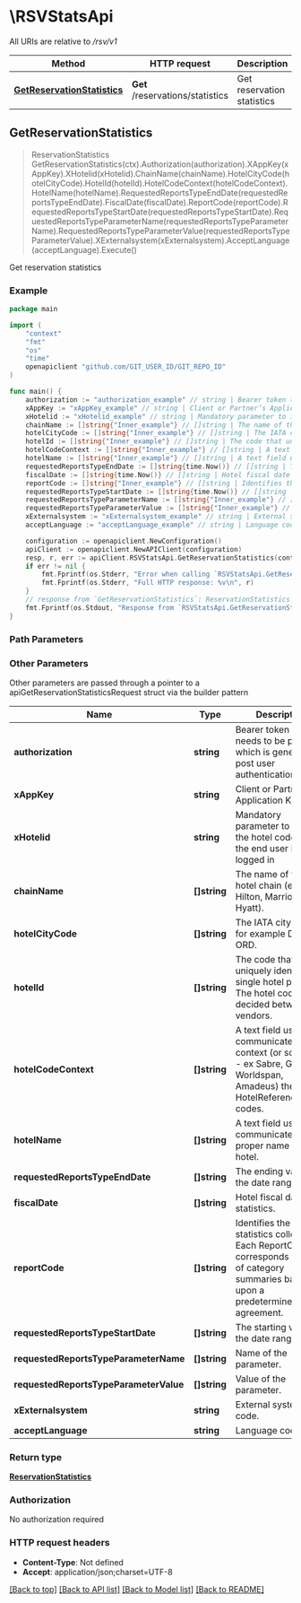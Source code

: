 # \RSVStatsApi

All URIs are relative to */rsv/v1*

Method | HTTP request | Description
------------- | ------------- | -------------
[**GetReservationStatistics**](RSVStatsApi.md#GetReservationStatistics) | **Get** /reservations/statistics | Get reservation statistics



## GetReservationStatistics

> ReservationStatistics GetReservationStatistics(ctx).Authorization(authorization).XAppKey(xAppKey).XHotelid(xHotelid).ChainName(chainName).HotelCityCode(hotelCityCode).HotelId(hotelId).HotelCodeContext(hotelCodeContext).HotelName(hotelName).RequestedReportsTypeEndDate(requestedReportsTypeEndDate).FiscalDate(fiscalDate).ReportCode(reportCode).RequestedReportsTypeStartDate(requestedReportsTypeStartDate).RequestedReportsTypeParameterName(requestedReportsTypeParameterName).RequestedReportsTypeParameterValue(requestedReportsTypeParameterValue).XExternalsystem(xExternalsystem).AcceptLanguage(acceptLanguage).Execute()

Get reservation statistics



### Example

```go
package main

import (
    "context"
    "fmt"
    "os"
    "time"
    openapiclient "github.com/GIT_USER_ID/GIT_REPO_ID"
)

func main() {
    authorization := "authorization_example" // string | Bearer token that needs to be passed which is generated post user authentication
    xAppKey := "xAppKey_example" // string | Client or Partner’s Application Key
    xHotelid := "xHotelid_example" // string | Mandatory parameter to identify the hotel code where the end user is logged in
    chainName := []string{"Inner_example"} // []string | The name of the hotel chain (e.g., Hilton, Marriott, Hyatt). (optional)
    hotelCityCode := []string{"Inner_example"} // []string | The IATA city code; for example DCA, ORD. (optional)
    hotelId := []string{"Inner_example"} // []string | The code that uniquely identifies a single hotel property. The hotel code is decided between vendors. (optional)
    hotelCodeContext := []string{"Inner_example"} // []string | A text field used to communicate the context (or source of - ex Sabre, Galileo, Worldspan, Amadeus) the HotelReferenceGroup codes. (optional)
    hotelName := []string{"Inner_example"} // []string | A text field used to communicate the proper name of the hotel. (optional)
    requestedReportsTypeEndDate := []string{time.Now()} // []string | The ending value of the date range. (optional)
    fiscalDate := []string{time.Now()} // []string | Hotel fiscal date for statistics. (optional)
    reportCode := []string{"Inner_example"} // []string | Identifies the type of statistics collected. Each ReportCode corresponds to a set of category summaries based upon a predetermined agreement. (optional)
    requestedReportsTypeStartDate := []string{time.Now()} // []string | The starting value of the date range. (optional)
    requestedReportsTypeParameterName := []string{"Inner_example"} // []string | Name of the parameter. (optional)
    requestedReportsTypeParameterValue := []string{"Inner_example"} // []string | Value of the parameter. (optional)
    xExternalsystem := "xExternalsystem_example" // string | External system code. (optional)
    acceptLanguage := "acceptLanguage_example" // string | Language code (optional)

    configuration := openapiclient.NewConfiguration()
    apiClient := openapiclient.NewAPIClient(configuration)
    resp, r, err := apiClient.RSVStatsApi.GetReservationStatistics(context.Background()).Authorization(authorization).XAppKey(xAppKey).XHotelid(xHotelid).ChainName(chainName).HotelCityCode(hotelCityCode).HotelId(hotelId).HotelCodeContext(hotelCodeContext).HotelName(hotelName).RequestedReportsTypeEndDate(requestedReportsTypeEndDate).FiscalDate(fiscalDate).ReportCode(reportCode).RequestedReportsTypeStartDate(requestedReportsTypeStartDate).RequestedReportsTypeParameterName(requestedReportsTypeParameterName).RequestedReportsTypeParameterValue(requestedReportsTypeParameterValue).XExternalsystem(xExternalsystem).AcceptLanguage(acceptLanguage).Execute()
    if err != nil {
        fmt.Fprintf(os.Stderr, "Error when calling `RSVStatsApi.GetReservationStatistics``: %v\n", err)
        fmt.Fprintf(os.Stderr, "Full HTTP response: %v\n", r)
    }
    // response from `GetReservationStatistics`: ReservationStatistics
    fmt.Fprintf(os.Stdout, "Response from `RSVStatsApi.GetReservationStatistics`: %v\n", resp)
}
```

### Path Parameters



### Other Parameters

Other parameters are passed through a pointer to a apiGetReservationStatisticsRequest struct via the builder pattern


Name | Type | Description  | Notes
------------- | ------------- | ------------- | -------------
 **authorization** | **string** | Bearer token that needs to be passed which is generated post user authentication | 
 **xAppKey** | **string** | Client or Partner’s Application Key | 
 **xHotelid** | **string** | Mandatory parameter to identify the hotel code where the end user is logged in | 
 **chainName** | **[]string** | The name of the hotel chain (e.g., Hilton, Marriott, Hyatt). | 
 **hotelCityCode** | **[]string** | The IATA city code; for example DCA, ORD. | 
 **hotelId** | **[]string** | The code that uniquely identifies a single hotel property. The hotel code is decided between vendors. | 
 **hotelCodeContext** | **[]string** | A text field used to communicate the context (or source of - ex Sabre, Galileo, Worldspan, Amadeus) the HotelReferenceGroup codes. | 
 **hotelName** | **[]string** | A text field used to communicate the proper name of the hotel. | 
 **requestedReportsTypeEndDate** | **[]string** | The ending value of the date range. | 
 **fiscalDate** | **[]string** | Hotel fiscal date for statistics. | 
 **reportCode** | **[]string** | Identifies the type of statistics collected. Each ReportCode corresponds to a set of category summaries based upon a predetermined agreement. | 
 **requestedReportsTypeStartDate** | **[]string** | The starting value of the date range. | 
 **requestedReportsTypeParameterName** | **[]string** | Name of the parameter. | 
 **requestedReportsTypeParameterValue** | **[]string** | Value of the parameter. | 
 **xExternalsystem** | **string** | External system code. | 
 **acceptLanguage** | **string** | Language code | 

### Return type

[**ReservationStatistics**](ReservationStatistics.md)

### Authorization

No authorization required

### HTTP request headers

- **Content-Type**: Not defined
- **Accept**: application/json;charset=UTF-8

[[Back to top]](#) [[Back to API list]](../README.md#documentation-for-api-endpoints)
[[Back to Model list]](../README.md#documentation-for-models)
[[Back to README]](../README.md)

